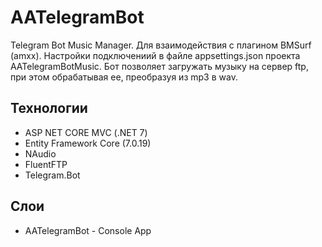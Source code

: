 # AATelegramBot
Telegram Bot Music Manager. Для взаимодействия с плагином BMSurf (amxx). 
Настройки подключениий в файле appsettings.json проекта AATelegramBotMusic.
Бот позволяет загружать музыку на сервер ftp, при этом обрабатывая ее, преобразуя из mp3 в wav.
## Технологии
- ASP NET CORE MVC (.NET 7)
- Entity Framework Core (7.0.19)
- NAudio
- FluentFTP
- Telegram.Bot

## Слои
- AATelegramBot - Console App
